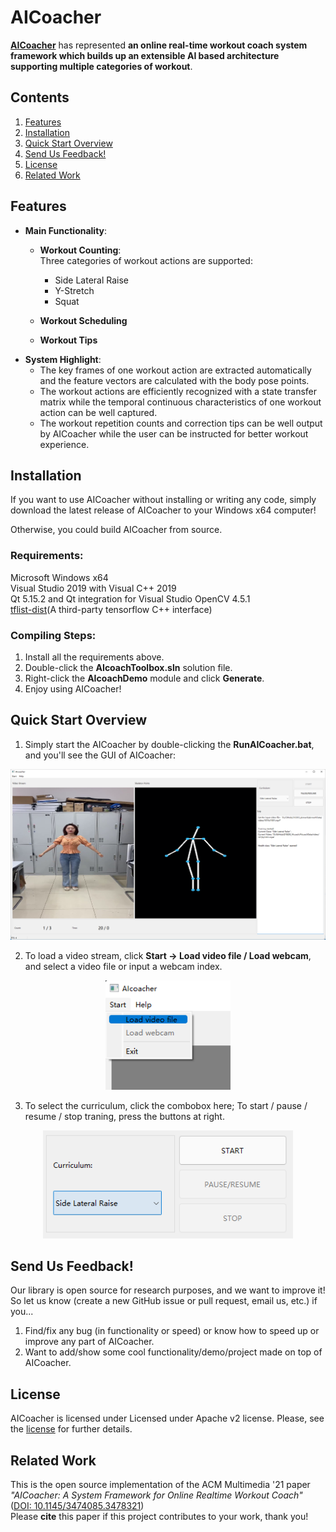 # AICoacher

[**AICoacher**](https://github.com/liutiel/AICoacher) has represented **an online real-time workout coach system framework which builds up an extensible AI based architecture supporting multiple categories of workout**.

## Contents
1. [Features](#features)
2. [Installation](#installation)
3. [Quick Start Overview](#quick-start-overview)
4. [Send Us Feedback!](#send-us-feedback)
5. [License](#license)
6. [Related Work](#related-work)


## Features
- **Main Functionality**:  
    - **Workout Counting**:  
        Three categories of workout actions are supported:  
        - Side Lateral Raise  
        - Y-Stretch  
        - Squat  

    - **Workout Scheduling**  
    - **Workout Tips**  
- **System Highlight**:  
    - The key frames of one workout action are extracted automatically and the feature vectors are calculated with the body pose points.  
    - The workout actions are efficiently recognized with a state transfer matrix while the temporal continuous characteristics of one workout action can be well captured.  
    - The workout repetition counts and correction tips can be well output by AICoacher while the user can be instructed for better workout experience.  

## Installation
If you want to use AICoacher without installing or writing any code, simply download the latest release of AICoacher to your Windows x64 computer!  

Otherwise, you could build AICoacher from source.  

### Requirements: 
Microsoft Windows x64  
Visual Studio 2019 with Visual C++ 2019  
Qt 5.15.2 and Qt integration for Visual Studio
OpenCV 4.5.1  
[tflist-dist](https://github.com/ValYouW/tflite-dist)(A third-party tensorflow C++ interface)  

### Compiling Steps: 
1. Install all the requirements above.  
2. Double-click the **AIcoachToolbox.sln** solution file.  
3. Right-click the **AIcoachDemo** module and click **Generate**.  
4. Enjoy using AICoacher! 

## Quick Start Overview
1. Simply start the AICoacher by double-clicking the **RunAICoacher.bat**, and you'll see the GUI of AICoacher:  

<p align="center">
    <img src="./docs/mainUI.png" width="1000">
</p>

2. To load a video stream, click **Start -> Load video file / Load webcam**, and select a video file or input a webcam index. 
<p align="center">
    <img src="./docs/load.png" width="200">
</p>

3. To select the curriculum, click the combobox here; To start / pause / resume / stop traning, press the buttons at right. 
<p align="center">
    <img src="./docs/selection.png" width="400">
</p>

## Send Us Feedback!
Our library is open source for research purposes, and we want to improve it! So let us know (create a new GitHub issue or pull request, email us, etc.) if you...  
1. Find/fix any bug (in functionality or speed) or know how to speed up or improve any part of AICoacher.  
2. Want to add/show some cool functionality/demo/project made on top of AICoacher. 

## License
AICoacher is licensed under Licensed under Apache v2 license. Please, see the [license](./LICENSE) for further details.  

## Related Work
This is the open source implementation of the ACM Multimedia '21 paper *"AICoacher: A System Framework for Online Realtime Workout Coach"* ([DOI: 10.1145/3474085.3478321](https://doi.org/10.1145/3474085.3478321))  
Please **cite** this paper if this project contributes to your work, thank you!  